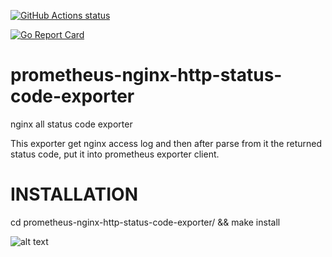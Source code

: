 <p align="left">
  <a href="https://github.com/daniele-parise/prometheus-nginx-http-status-code-exporter"><img alt="GitHub Actions status" src="https://github.com/daniele-parise/prometheus-nginx-http-status-code-exporter/workflows/build-test/badge.svg"></a>
</p>

[![Go Report Card](https://goreportcard.com/badge/github.com/daniele-parise/prometheus-nginx-http-status-code-exporter)](https://goreportcard.com/report/github.com/daniele-parise/prometheus-nginx-http-status-code-exporter)

# prometheus-nginx-http-status-code-exporter
nginx all status code exporter

This exporter get nginx access log and then after parse from it the returned status code, put it into prometheus exporter client.

# INSTALLATION
cd prometheus-nginx-http-status-code-exporter/ && make install




![alt text](https://raw.githubusercontent.com/daniele-parise/prometheus-nginx-http-status-code-exporter/master/dashboard.png)
